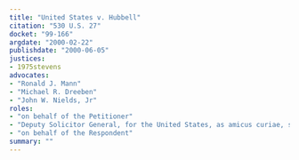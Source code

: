 ```yaml
---
title: "United States v. Hubbell"
citation: "530 U.S. 27"
docket: "99-166"
argdate: "2000-02-22"
publishdate: "2000-06-05"
justices:
- 1975stevens
advocates:
- "Ronald J. Mann"
- "Michael R. Dreeben"
- "John W. Nields, Jr"
roles:
- "on behalf of the Petitioner"
- "Deputy Solicitor General, for the United States, as amicus curiae, supporting Independent Counsel"
- "on behalf of the Respondent"
summary: ""
---
```


